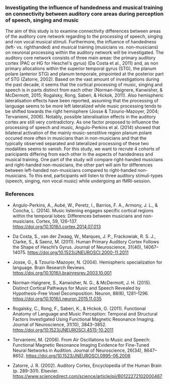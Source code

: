  
### Investigating the influence of handedness and musical training on connectivity between auditory core areas during perception of speech, singing and music 

The aim of this study is to examine connectivity differences between areas of the auditory core network regarding to the processing of speech, singing and non vocal musical stimuli. Furthermore, the influence of handedness (left- vs. righthanded) and musical training (musicians vs. non-musicians) on neuronal processing within the auditory network will be investigated.
The auditory core network consists of three main areas: the primary auditory cortex (PAC or HG for Heschel's gyrus) (Da Costa et al., 2011) and, as non primary allocations within the superior temporal gyrus (STG), the planum polare (anterior STG) and planum temporale, pinpointed at the posterior part of STG (Zatorre, 2002). Based on the vast amount of investigations during the past decade, it seems that the cortical processing of music, singing and speech is in parts distinct from each other (Norman-Haignere, Kanwisher, & McDermott, 2015; Rogalsky, Rong, Saberi, & Hickok, 2011)⁠. Also hemispheric lateralisation effects have been reported, assuming that the processing of language seems to be more left lateralized while music processing tends to be shifted towards the right hemisphere (Josse & Tzourio-Mazoyer, 2004; Tervaniemi, 2006)⁠. Notably, possible lateralisation effects in the auditory cortex are still very contradictory. As one factor proposed to influence the processing of speech and music, Angulo-Perkins et al. (2014)⁠ showed that bilateral activation of the mainly music-senstitive region planum polare occured more often in musicians than in non-musicians and that the typically observed separated and lateralized processing of these two modalities seems to vanish.
For this study, we want to recrute 4 cohorts of paricipants differing from each other in the aspects of handedness and musical training. One part of the study will compare right-handed musicians and right-handed non-musicians, the other part will aim for differences between left-handed non-musicians compared to right-handed non-musicians. 
To this end, participants will listen to three auditory stimuli-types (speech, singing, non vocal music) while undergoing an fMRI-session. 




### References

- Angulo-Perkins, A., Aubé, W., Peretz, I., Barrios, F. A., Armony, J. L., & Concha, L. (2014). Music listening engages specific cortical regions within the temporal lobes: Differences between musicians and non-musicians. Cortex, 59, 126–137. https://doi.org/10.1016/j.cortex.2014.07.013

- Da Costa, S., van der Zwaag, W., Marques, J. P., Frackowiak, R. S. J., Clarke, S., & Saenz, M. (2011). Human Primary Auditory Cortex Follows the Shape of Heschl’s Gyrus. Journal of Neuroscience, 31(40), 14067–14075. https://doi.org/10.1523/JNEUROSCI.2000-11.2011

- Josse, G., & Tzourio-Mazoyer, N. (2004). Hemispheric specialization for language. Brain Research Reviews. https://doi.org/10.1016/j.brainresrev.2003.10.001

- Norman-Haignere, S., Kanwisher, N. G., & McDermott, J. H. (2015). Distinct Cortical Pathways for Music and Speech Revealed by Hypothesis-Free Voxel Decomposition. Neuron, 88(6), 1281–1296. https://doi.org/10.1016/j.neuron.2015.11.035

- Rogalsky, C., Rong, F., Saberi, K., & Hickok, G. (2011). Functional Anatomy of Language and Music Perception: Temporal and Structural Factors Investigated Using Functional Magnetic Resonance Imaging. Journal of Neuroscience, 31(10), 3843–3852. https://doi.org/10.1523/JNEUROSCI.4515-10.2011

- Tervaniemi, M. (2006). From Air Oscillations to Music and Speech: Functional Magnetic Resonance Imaging Evidence for Fine-Tuned Neural Networks in Audition. Journal of Neuroscience, 26(34), 8647–8652. https://doi.org/10.1523/JNEUROSCI.0995-06.2006

- Zatorre, J. R. (2002). Auditory Cortex, Encyclopedia of the Human Brain (p. 289-301). Elsevier. https://www.sciencedirect.com/science/article/pii/B0122272102000467
 
